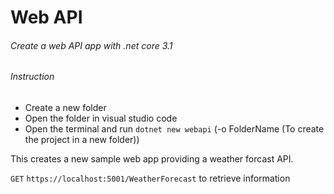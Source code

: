 # Web API
###### Create a web API app with .net core 3.1
###### Instruction
- Create a new folder
- Open the folder in visual studio code
- Open the terminal and run `dotnet new webapi` (-o FolderName (To create the project in a new folder))

This creates a new sample web app providing a weather forcast API.

`GET` `https://localhost:5001/WeatherForecast` to retrieve information
